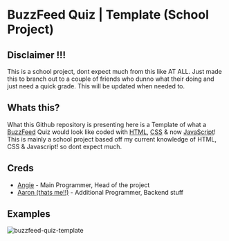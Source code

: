# BuzzFeed Quiz | Template (School Project)

## Disclaimer !!!
This is a school project, dont expect much from this like AT ALL. Just made this to branch out to a couple of friends who dunno what their doing and just need a quick grade. This will be updated when needed to.

## Whats this?
What this Github repository is presenting here is a Template of what a [BuzzFeed](https://www.buzzfeed.com/) Quiz would look like coded with [HTML](https://github.com/search?q=HTML&type=repositories), [CSS](https://github.com/search?q=CSS&type=repositories) & now [JavaScript]()! This is mainly a school project based off my current knowledge of HTML, CSS & Javascript! so dont expect much.

## Creds
- [Angie](https://www.instagram.com/xoxo.notangie1/) - Main Programmer, Head of the project
- [Aaron (thats me!!)](https://twitter.com/AnimatingLegend) -  Additional Programmer, Backend stuff

## Examples
![buzzfeed-quiz-template]()
